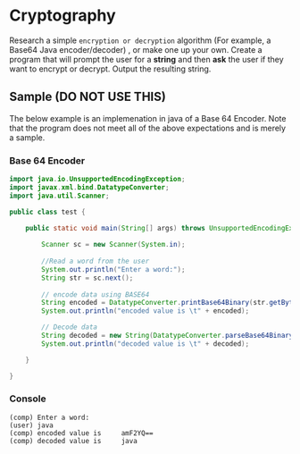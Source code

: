 # Cryptography
Research a simple `encryption or decryption` algorithm (For example, a Base64 Java encoder/decoder) , or make one up your own. Create a program that will prompt the user for a **string** and then **ask** the user if they want to encrypt or decrypt. Output the resulting string.

## Sample (DO NOT USE THIS)
The below example is an implemenation in java of a Base 64 Encoder. Note that the program does not meet all of the above expectations and is merely a sample.

### Base 64 Encoder
```java
import java.io.UnsupportedEncodingException;    
import javax.xml.bind.DatatypeConverter;
import java.util.Scanner;

public class test {

    public static void main(String[] args) throws UnsupportedEncodingException {
    	
    	Scanner sc = new Scanner(System.in);
    		
    	//Read a word from the user
    	System.out.println("Enter a word:");
        String str = sc.next();
        
        // encode data using BASE64
        String encoded = DatatypeConverter.printBase64Binary(str.getBytes());
        System.out.println("encoded value is \t" + encoded);

        // Decode data 
        String decoded = new String(DatatypeConverter.parseBase64Binary(encoded));
        System.out.println("decoded value is \t" + decoded);

    }

}
```
### Console
```
(comp) Enter a word:
(user) java
(comp) encoded value is 	amF2YQ==
(comp) decoded value is 	java
```
